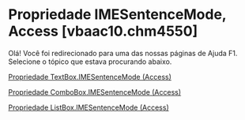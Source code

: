 
# Propriedade IMESentenceMode, Access [vbaac10.chm4550]

Olá! Você foi redirecionado para uma das nossas páginas de Ajuda F1. Selecione o tópico que estava procurando abaixo.

[Propriedade TextBox.IMESentenceMode (Access)](http://msdn.microsoft.com/library/399a28d4-83a9-33d2-5f00-4f388efe048b%28Office.15%29.aspx)

[Propriedade ComboBox.IMESentenceMode (Access)](http://msdn.microsoft.com/library/f56b97cb-73c9-f5ff-a467-6e7dcd64e613%28Office.15%29.aspx)

[Propriedade ListBox.IMESentenceMode (Access)](http://msdn.microsoft.com/library/877e1766-c378-cf7b-b452-bb8f536980f3%28Office.15%29.aspx)
